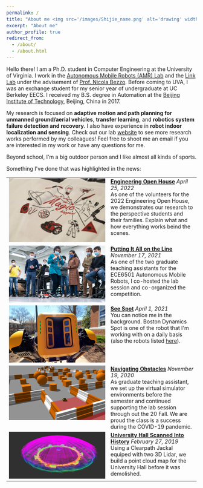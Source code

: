 ```yaml
---
permalink: /
title: "About me <img src='/images/Shijie_name.png' alt='drawing' width='150px'/>"
excerpt: "About me"
author_profile: true
redirect_from: 
  - /about/
  - /about.html
---
```


Hello there! I am a Ph.D. student in Computer Engineering at the University of Virginia. I work in the [Autonomous Mobile Robots (AMR) Lab](https://www.bezzorobotics.com/) and the [Link Lab](https://engineering.virginia.edu/link-lab) under the advisement of [Prof. Nicola Bezzo](https://engineering.virginia.edu/faculty/nicola-bezzo). Before coming to UVA, I was an exchange student for my senior year of undergraduate at UC Berkeley EECS. I received my B.S. degree in Automation at the [Beijing Institute of Technology](https://english.bit.edu.cn/), Beijing, China in 2017.

My research is focused on **adaptive motion and path planning for unmanned ground/aerial vehicles**, **transfer learning**, and **robotics system failure detection and recovery**. I also have experience in **robot indoor localization and sensing**. Check out our lab [website](https://www.bezzorobotics.com/) to see more research works performed by my colleagues! Feel free to shoot me an email if you are interested in my work or have any questions for me.

Beyond school, I'm a big outdoor person and I like almost all kinds of sports.

Something I've done that was highlighted in the news:

<style>
td, th {
   border: none!important;
}
</style>

<!-- 
news1[AMR 21 News](https://engineering.virginia.edu/news/2021/11/putting-it-all-line)
news2[Spot](https://engineering.virginia.edu/news/2021/04/see-spot)
news3[pandemic AMR](https://engineering.virginia.edu/news/2020/11/navigating-obstacles)
news4[map U-Hall](https://news.virginia.edu/content/demolition-looming-university-hall-scanned-photographed-history?utm_source=DailyReport&utm_medium=email&utm_campaign=news) -->

<table>
    <tr>
        <td valign="top" width="255px" style="border: 0px;">
            <img src="/images/news/open_house.jpg" width="255">
        </td>
        <td valign="top" style="border: 0px;">
            <a href="https://news.virginia.edu/content/engineering-open-house-first-pandemic-draws-1000-curious-visitors"><strong>Engineering Open House</strong></a>
            <em>April 25, 2022</em><br>
            As one of the volunteers for the 2022 Engineering Open House, we demonstrates our research to the perspective students and their families. Explain what and how everything works beind the scenes.
        </td>						
    </tr>
    <tr>
        <td valign="top" width="255px" style="border: 0px;">
            <img src="/images/news/AMR_21.jpg" width="255">
        </td>
        <td valign="top" style="border: 0px;">
            <a href="https://engineering.virginia.edu/news/2021/11/putting-it-all-line"><strong>Putting It All on the Line</strong></a>
            <em>November 17, 2021</em><br>
            As one of the two graduate teaching assistants for the ECE6501 Autonomous Mobile Robots, I co-hosted the lab session and co-organized the competition.
        </td>						
    </tr>
    <tr>
        <td valign="top" width="255px" style="border: 0px;">
            <img src="/images/news/spot.jpg" width="255">
        </td>
        <td valign="top" style="border: 0px;">
            <a href="https://engineering.virginia.edu/news/2021/04/see-spot"><strong>See Spot</strong></a>
            <em>April 1, 2021</em><br>
            You can notice me in the background. Boston Dynamics Spot is one of the robot that I'm working with on a daily basis (also the robots listed <a href="https://www.bezzorobotics.com/lab-robots">here</a>).
        </td>						
    </tr>
    <tr>
        <td valign="top" width="255px" style="border: 0px;">
            <img src="/images/news/AMR_19.png" width="255">
        </td>
        <td valign="top" style="border: 0px;">
            <a href="https://engineering.virginia.edu/news/2020/11/navigating-obstacles"><strong>Navigating Obstacles</strong></a>
            <em>November 19, 2020</em><br>
            As graduate teaching assistant, we set up the virtual simulator environments before the semester and continued supporting the lab session through out the 20 Fall. We are proud the class is a success during the COVID-19 pandemic.
        </td>						
    </tr>
    <tr>
        <td valign="top" width="255px" style="border: 0px;">
            <img src="/images/news/u_hall.jpg" width="255">
        </td>
        <td valign="top" style="border: 0px;">
            <a href="https://news.virginia.edu/content/demolition-looming-university-hall-scanned-photographed-history?utm_source=DailyReport&utm_medium=email&utm_campaign=news"><strong>University Hall Scanned Into History</strong></a>
            <em>February 27, 2019</em><br>
            Using a Clearpath Jackal equiped with two 3D Lidar, we build a point cloud map for the University Hall before it was demolished.
        </td>						
    </tr>
    
</table>

